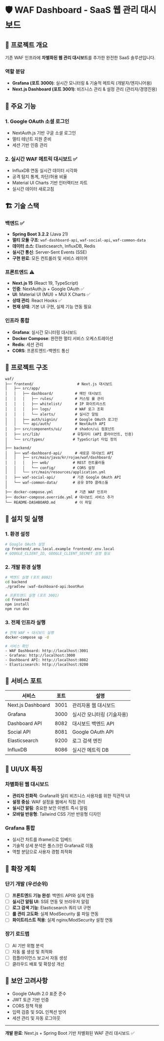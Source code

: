 # 🛡️ WAF Dashboard - SaaS 웹 관리 대시보드

## 🎯 프로젝트 개요

기존 WAF 인프라에 **차별화된 웹 관리 대시보드**를 추가한 완전한 SaaS 솔루션입니다.

### **역할 분담**
- **Grafana (포트 3000)**: 실시간 모니터링 & 기술적 메트릭 (개발자/엔지니어용)
- **Next.js Dashboard (포트 3001)**: 비즈니스 관리 & 설정 관리 (관리자/경영진용)

## 🚀 주요 기능

### **1. Google OAuth 소셜 로그인**
- NextAuth.js 기반 구글 소셜 로그인
- 멀티 테넌트 지원 준비
- 세션 기반 인증 관리

### **2. 실시간 WAF 메트릭 대시보드** ✅
- InfluxDB 연동 실시간 데이터 시각화
- 공격 탐지 통계, 차단/허용 비율
- Material UI Charts 기반 인터랙티브 차트
- 실시간 데이터 새로고침
<!-- 
### **3. 커스텀 WAF 룰 관리** ⚠️ (백엔드 구현됨, 프론트엔드 UI 기본)
- ModSecurity 룰 CRUD 작업
- 룰 활성화/비활성화
- 룰 우선순위 관리
- 현재: 기본 UI만 구현, 실제 ModSecurity 연동 필요

### **4. IP 화이트리스트 관리** ⚠️ (백엔드 구현됨, 프론트엔드 UI 기본)
- IP 주소/서브넷 CRUD 관리
- CIDR 표기법 지원
- 현재: 기본 UI만 구현, 실제 적용 로직 필요

### **5. 실시간 알림 시스템** ⚠️ (부분 구현)
- Server-Sent Events (SSE) 백엔드 준비됨
- 심각도별 알림 분류 구조
- 현재: 프론트엔드 실시간 알림 UI 기본 수준

### **6. WAF 로그 조회 및 분석** ⚠️ (백엔드 구현됨, 프론트엔드 UI 기본)
- Elasticsearch 연동 로그 검색
- 현재: 기본 UI만 구현, 실제 검색/필터링 기능 필요

### **6. Grafana 대시보드 통합**
- iframe 임베드로 실시간 차트 표시
- 기술적 메트릭 시각화
- 풀스크린 Grafana 대시보드 링크 -->

## 🏗️ 기술 스택

### **백엔드** ✅
- **Spring Boot 3.2.2** (Java 21)
- **멀티 모듈 구조**: `waf-dashboard-api`, `waf-social-api`, `waf-common-data`
- **데이터 소스**: Elasticsearch, InfluxDB, Redis
- **실시간 통신**: Server-Sent Events (SSE)
- **구현 완료**: 모든 컨트롤러 및 서비스 레이어

### **프론트엔드** ⚠️
- **Next.js 15** (React 19, TypeScript)
- **인증**: NextAuth.js + Google OAuth ✅
- **UI**: Material UI (MUI) + MUI X Charts ✅
- **상태 관리**: React Hooks ✅
- **현재 상태**: 기본 UI 구현, 실제 기능 연동 필요

### **인프라 통합**
- **Grafana**: 실시간 모니터링 대시보드
- **Docker Compose**: 완전한 멀티 서비스 오케스트레이션
- **Redis**: 세션 관리
- **CORS**: 프론트엔드-백엔드 통신

## 📁 프로젝트 구조

```
waf/
├── frontend/                    # Next.js 대시보드
│   ├── src/app/
│   │   ├── dashboard/          # 메인 대시보드
│   │   │   ├── rules/          # 커스텀 룰 관리
│   │   │   ├── whitelist/      # IP 화이트리스트
│   │   │   ├── logs/           # WAF 로그 조회
│   │   │   └── alerts/         # 실시간 알림
│   │   ├── auth/signin/        # Google OAuth 로그인
│   │   └── api/auth/           # NextAuth API
│   ├── src/components/ui/      # shadcn/ui 컴포넌트
│   ├── src/lib/               # 유틸리티 (API 클라이언트, 인증)
│   └── src/types/             # TypeScript 타입 정의
│
├── backend/
│   ├── waf-dashboard-api/      # 새로운 대시보드 API
│   │   ├── src/main/java/kr/rojae/waf/dashboard/
│   │   │   ├── web/           # REST 컨트롤러들
│   │   │   └── config/        # CORS 설정
│   │   └── src/main/resources/application.yml
│   ├── waf-social-api/        # 기존 Google OAuth API
│   └── waf-common-data/       # 공유 DTO 클래스들
│
├── docker-compose.yml          # 기존 WAF 인프라
├── docker-compose.override.yml # 대시보드 서비스 추가
└── README-DASHBOARD.md         # 이 파일
```

## 🔧 설치 및 실행

### **1. 환경 설정**

```bash
# Google OAuth 설정
cp frontend/.env.local.example frontend/.env.local
# GOOGLE_CLIENT_ID, GOOGLE_CLIENT_SECRET 설정 필요
```

### **2. 개발 환경 실행**

```bash
# 백엔드 실행 (포트 8082)
cd backend
./gradlew :waf-dashboard-api:bootRun

# 프론트엔드 실행 (포트 3001) 
cd frontend
npm install
npm run dev
```

### **3. 전체 인프라 실행**

```bash
# 전체 WAF + 대시보드 실행
docker-compose up -d

# 서비스 확인
- WAF Dashboard: http://localhost:3001
- Grafana: http://localhost:3000
- Dashboard API: http://localhost:8082
- Elasticsearch: http://localhost:9200
```

## 🔗 서비스 포트

| 서비스 | 포트 | 설명 |
|--------|------|------|
| Next.js Dashboard | 3001 | 관리자용 웹 대시보드 |
| Grafana | 3000 | 실시간 모니터링 (기술자용) |
| Dashboard API | 8082 | 대시보드 백엔드 API |
| Social API | 8081 | Google OAuth API |
| Elasticsearch | 9200 | 로그 검색 엔진 |
| InfluxDB | 8086 | 실시간 메트릭 DB |

## 🎨 UI/UX 특징

### **차별화된 웹 대시보드**
- **관리자 친화적**: Grafana와 달리 비즈니스 사용자를 위한 직관적 UI
- **설정 중심**: WAF 설정을 웹에서 직접 관리
- **실시간 알림**: 중요한 보안 이벤트 즉시 알림
- **모바일 반응형**: Tailwind CSS 기반 반응형 디자인

### **Grafana 통합**
- 실시간 차트를 iframe으로 임베드
- 기술적 상세 분석은 풀스크린 Grafana로 이동
- 역할 분담으로 사용자 경험 최적화

## 🚀 확장 계획

### **단기 개발** (우선순위)
- [ ] **프론트엔드 기능 완성**: 백엔드 API와 실제 연동
- [ ] **실시간 알림 UI**: SSE 연동 및 브라우저 알림
- [ ] **로그 검색 기능**: Elasticsearch 쿼리 UI 구현
- [ ] **룰 관리 고도화**: 실제 ModSecurity 룰 파일 연동
- [ ] **화이트리스트 적용**: 실제 nginx/ModSecurity 설정 연동

### **장기 로드맵**
- [ ] AI 기반 위협 분석
- [ ] 자동 룰 생성 및 최적화
- [ ] 컴플라이언스 보고서 자동 생성
- [ ] 클라우드 배포 및 확장성 개선

## 🔐 보안 고려사항

- Google OAuth 2.0 표준 준수
- JWT 토큰 기반 인증
- CORS 정책 적용
- 입력 검증 및 SQL 인젝션 방어
- 세션 관리 및 자동 로그아웃

---

**개발 완료**: Next.js + Spring Boot 기반 차별화된 WAF 관리 대시보드 ✅
